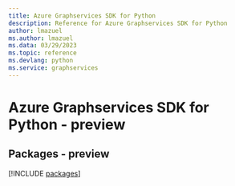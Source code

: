 ```yaml
---
title: Azure Graphservices SDK for Python
description: Reference for Azure Graphservices SDK for Python
author: lmazuel
ms.author: lmazuel
ms.data: 03/29/2023
ms.topic: reference
ms.devlang: python
ms.service: graphservices
---
```

# Azure Graphservices SDK for Python - preview
## Packages - preview
[!INCLUDE [packages](graphservices-index.md)]
